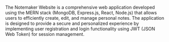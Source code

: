 

The Notemaker Website is a comprehensive web application developed using the MERN stack (MongoDB, Express.js, React, Node.js) that allows users to efficiently create, edit, and manage personal notes. The application is designed to provide a secure and personalized experience by implementing user registration and login functionality using JWT (JSON Web Token) for session management.


